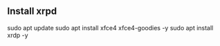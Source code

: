  ## Install xrpd
 
 sudo apt update
 sudo apt install xfce4 xfce4-goodies -y
 sudo apt install xrdp -y
